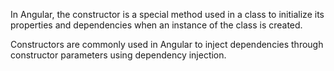 In Angular, the constructor is a special method used in a class to initialize its properties and dependencies when an instance of the class is created. 

Constructors are commonly used in Angular to inject dependencies through constructor parameters using dependency injection.